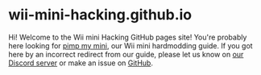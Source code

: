 # wii-mini-hacking.github.io

Hi! Welcome to the Wii mini Hacking GitHub pages site!
You're probably here looking for [pimp my mini](https://wii-mini-hacking.github.io/Pimp-My-mini/), our Wii mini hardmodding guide.
If you got here by an incorrect redirect from our guide, please let us know on [our Discord server](https://discord.gg/6ryxnkS) or make an issue on [GitHub](https://github.com/Wii-Mini-Hacking/wii-mini-hacking.github.io/Issues).
